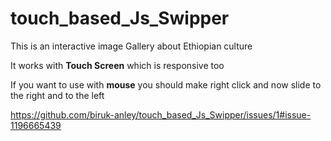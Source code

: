 # touch_based_Js_Swipper

This is an interactive image Gallery about Ethiopian culture

It works with **Touch Screen** which is responsive too

If you want to use with **mouse** you should make right click and now slide to the right and to the left

https://github.com/biruk-anley/touch_based_Js_Swipper/issues/1#issue-1196665439
